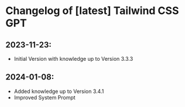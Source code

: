 # Changelog of [latest] Tailwind CSS GPT

## 2023-11-23:
- Initial Version with knowledge up to Version 3.3.3

## 2024-01-08:
- Added knowledge up to Version 3.4.1
- Improved System Prompt